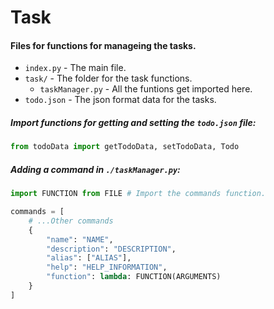 # Task
#### Files for functions for manageing the tasks.
* `index.py` - The main file.
* `task/` - The folder for the task functions.
    * `taskManager.py` - All the funtions get imported here.
* `todo.json` - The json format data for the tasks.
##### Import functions for getting and setting the `todo.json` file:
```python
from todoData import getTodoData, setTodoData, Todo
```
##### Adding a command in `./taskManager.py`:
```python
import FUNCTION from FILE # Import the commands function.

commands = [
    # ...Other commands
    {
        "name": "NAME",
        "description": "DESCRIPTION",
        "alias": ["ALIAS"],
        "help": "HELP_INFORMATION",
        "function": lambda: FUNCTION(ARGUMENTS)
    }
]